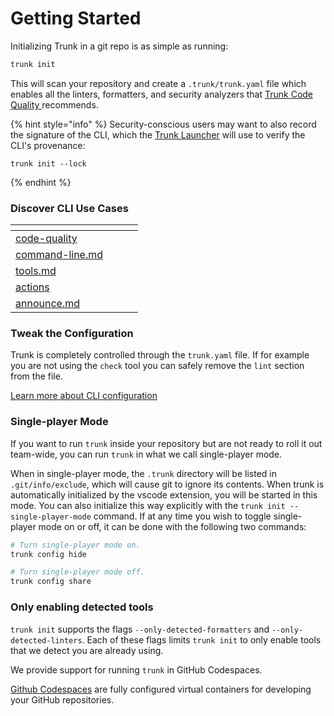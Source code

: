 # Getting Started

Initializing Trunk in a git repo is as simple as running:

```bash
trunk init
```

This will scan your repository and create a `.trunk/trunk.yaml` file which enables all the linters, formatters, and security analyzers that [Trunk C](../../code-quality/)[ode Quality ](../../code-quality/)recommends.

{% hint style="info" %}
Security-conscious users may want to also record the signature of the CLI, which the  [Trunk Launcher](../install.md#the-trunk-launcher) will use to verify the CLI's provenance:

```
trunk init --lock
```
{% endhint %}

### Discover CLI Use Cases

<table data-view="cards"><thead><tr><th data-card-target data-type="content-ref"></th><th data-hidden></th><th data-hidden></th><th data-hidden></th></tr></thead><tbody><tr><td><a href="../../code-quality/">code-quality</a></td><td></td><td></td><td></td></tr><tr><td><a href="../../merge-queue/command-line.md">command-line.md</a></td><td></td><td></td><td></td></tr><tr><td><a href="tools.md">tools.md</a></td><td></td><td></td><td></td></tr><tr><td><a href="actions/">actions</a></td><td></td><td></td><td></td></tr><tr><td><a href="announce.md">announce.md</a></td><td></td><td></td><td></td></tr></tbody></table>

### Tweak the Configuration

Trunk is completely controlled through the `trunk.yaml` file. If for example you are not using the `check` tool you can safely remove the `lint` section from the file.&#x20;

[Learn more about CLI configuration](../configuration/)

### Single-player Mode

If you want to run `trunk` inside your repository but are not ready to roll it out team-wide, you can run `trunk` in what we call single-player mode.

When in single-player mode, the `.trunk` directory will be listed in `.git/info/exclude`, which will cause git to ignore its contents. When trunk is automatically initialized by the vscode extension, you will be started in this mode. You can also initialize this way explicitly with the `trunk init --single-player-mode` command. If at any time you wish to toggle single-player mode on or off, it can be done with the following two commands:

```bash
# Turn single-player mode on.
trunk config hide
```

```bash
# Turn single-player mode off.
trunk config share
```

### Only enabling detected tools

`trunk init` supports the flags `--only-detected-formatters` and `--only-detected-linters`. Each of these flags limits `trunk init` to only enable tools that we detect you are already using.

We provide support for running `trunk` in GitHub Codespaces.

[Github Codespaces](https://github.com/features/codespaces) are fully configured virtual containers for developing your GitHub repositories.
